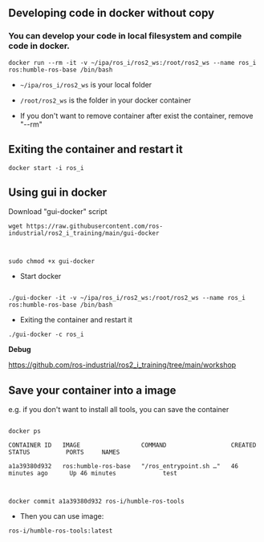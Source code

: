 ## Developing code in docker without copy  

### You can develop your code in local filesystem and compile code in docker. 

``` 
docker run --rm -it -v ~/ipa/ros_i/ros2_ws:/root/ros2_ws --name ros_i ros:humble-ros-base /bin/bash 
``` 

- `~/ipa/ros_i/ros2_ws` is your local folder 

- `/root/ros2_ws` is the folder in your docker container 

- If you don't want to remove container after exist the container, remove "--rm" 

## Exiting the container and restart it 

``` 
docker start -i ros_i 
``` 

## Using gui in docker 

Download "gui-docker" script 

``` 
wget https://raw.githubusercontent.com/ros-industrial/ros2_i_training/main/gui-docker 
 
```
```

sudo chmod +x gui-docker 

``` 

- Start docker 

``` 

./gui-docker -it -v ~/ipa/ros_i/ros2_ws:/root/ros2_ws --name ros_i ros:humble-ros-base /bin/bash 

``` 
- Exiting the container and restart it 

``` 
./gui-docker -c ros_i 
``` 

**Debug**  

https://github.com/ros-industrial/ros2_i_training/tree/main/workshop 


## Save your container into a image 

e.g. if you don't want to install all tools, you can save the container 

``` 

docker ps 

CONTAINER ID   IMAGE                 COMMAND                  CREATED             STATUS          PORTS     NAMES 

a1a39380d932   ros:humble-ros-base   "/ros_entrypoint.sh …"   46 minutes ago      Up 46 minutes             test 

 

docker commit a1a39380d932 ros-i/humble-ros-tools 

``` 

- Then you can use image: 
```
ros-i/humble-ros-tools:latest 
```

